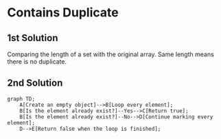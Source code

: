 # Contains Duplicate

## 1st Solution

Comparing the length of a set with the original array. Same length means there is no duplicate.

## 2nd Solution

```mermaid
graph TD;
    A[Create an empty object]-->B[Loop every element];
    B[Is the element already exist?]--Yes-->C[Return true];
    B[Is the element already exist?]--No-->D[Continue marking every element];
    D-->E[Return false when the loop is finished];
```
